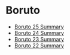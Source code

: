 Boruto
======

- [Boruto 25 Summary](/boruto/25/)
- [Boruto 24 Summary](/boruto/24/)
- [Boruto 23 Summary](/boruto/23/)
- [Boruto 22 Summary](/boruto/22/)

